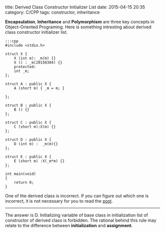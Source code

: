title: Derived Class Constructor Initializer List
date: 2015-04-15 20:35
category: C/CPP
tags: constructor, inheritance

**Encapsulation**, **Inheritance** and **Polymorphism** are three key concepts in Object-Oriented Programing.
Here is something intresting about derived class constructor initializer list.

    :::cpp
    #include <stdio.h>

    struct X {
        X (int m): _m(m) {}
        X () : _m(20150304) {}
        protected:
        int _m;
    };

    struct A : public X {
        A (short m) { _m = m; }

    };

    struct B : public X {
        B () {}
    };

    struct C : public X {
        C (short m):X(m) {}
    };

    struct D : public X {
        D (int m) :  _m(m){}
    };

    struct E : public X {
        E (short m) :X(_m*m) {}
    };

    int main(void)
    {
        return 0;
    }

One of the derived class is incorrect. If you can figure out which one is incorrect, it is not necessary for you to read
the [post](http://www.learncpp.com/cpp-tutorial/114-constructors-and-initialization-of-derived-classes/).








****************************************************************************************************

The answer is D. Initializing variable of base class in initialization list of constructor of derived class is
forbidden. The rational behind this rule may relate to the difference between **initialization** and **assignment**.
